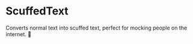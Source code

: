# ScuffedText
Converts normal text into scuffed text, perfect for mocking people on the internet. 🦀
